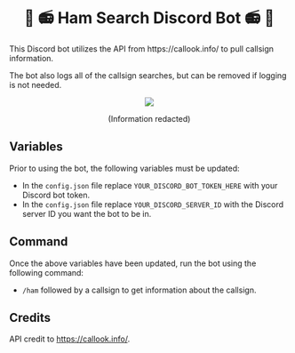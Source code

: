 <h1 align="center">🐷 📻 Ham Search Discord Bot 📻 🐷</h1>
This Discord bot utilizes the API from https://callook.info/ to pull callsign information.

The bot also logs all of the callsign searches, but can be removed if logging is not needed.

<p align="center">
  <img src="https://i.imgur.com/8lfM2jb.png">
</p>
<p align="center">
  (Information redacted)
</p>

## Variables
Prior to using the bot, the following variables must be updated:
- In the `config.json` file replace `YOUR_DISCORD_BOT_TOKEN_HERE` with your Discord bot token.
- In the `config.json` file replace `YOUR_DISCORD_SERVER_ID` with the Discord server ID you want the bot to be in.

## Command
Once the above variables have been updated, run the bot using the following command:
- `/ham` followed by a callsign to get information about the callsign.

## Credits
API credit to https://callook.info/.
